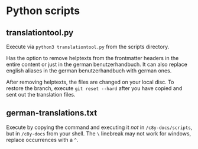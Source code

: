 # Python scripts

## translationtool.py

Execute via `python3 translationtool.py` from the scripts directory.

Has the option to remove helptexts from the frontmatter headers in the entire content or just in the german benutzerhandbuch.
It can also replace english aliases in the german benutzerhandbuch with german ones. 

After removing helptexts, the files are changed on your local disc. To restore the branch, execute `git reset --hard` after you have copied and sent out the translation files.

## german-translations.txt

Execute by copying the command and executing it _not_ in `/c8y-docs/scripts`, but in `/c8y-docs` from your shell.
The `\` linebreak may not work for windows, replace occurrences with a `^`.
